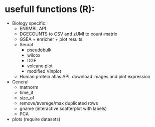 # usefull functions (R):
* Biology specific:
  + ENSMBL API
  + DGECOUNTS to CSV and zUMI to count-matrix
  + GSEA + enricher + plot results
  + Seurat
      * pseudobulk
      * wilcox
      * DGE
      * volcano plot
      * modified Vlnplot
  + Human protein atlas API, download images and plot expression
* General
  + matnorm
  + time_it
  + size_of
  + remove/averege/max duplicated rows
  + gname (interactive scatterplot with labels)
  + PCA
* plots (require datasets)
  
  
